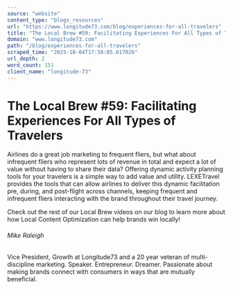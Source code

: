 ```yaml
---
source: "website"
content_type: "blogs_resources"
url: "https://www.longitude73.com/blog/experiences-for-all-travelers"
title: "The Local Brew #59: Facilitating Experiences For All Types of Travelers"
domain: "www.longitude73.com"
path: "/blog/experiences-for-all-travelers"
scraped_time: "2025-10-04T17:58:05.617026"
url_depth: 2
word_count: 151
client_name: "longitude-73"
---
```


# The Local Brew #59: Facilitating Experiences For All Types of Travelers

Airlines do a great job marketing to frequent fliers, but what about infrequent fliers who represent lots of revenue in total and expect a lot of value without having to share their data? Offering dynamic activity planning tools for your travelers is a simple way to add value and utility. LEXETravel provides the tools that can allow airlines to deliver this dynamic facilitation pre, during, and post-flight across channels, keeping frequent and infrequent fliers interacting with the brand throughout their travel journey.

Check out the rest of our Local Brew videos on our blog to learn more about how Local Content Optimization can help brands win locally!

###### Mike Raleigh

Vice President, Growth at Longitude73 and a 20 year veteran of multi-discipline marketing. Speaker. Entrepreneur. Dreamer. Passionate about making brands connect with consumers in ways that are mutually beneficial.